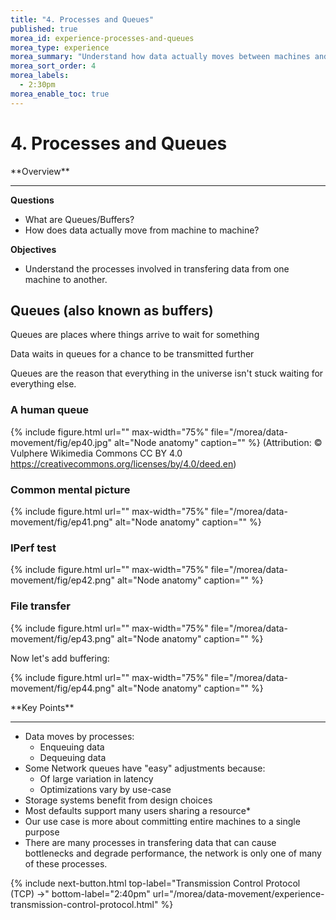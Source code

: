 ```yaml
---
title: "4. Processes and Queues"
published: true
morea_id: experience-processes-and-queues
morea_type: experience
morea_summary: "Understand how data actually moves between machines and explain queues and buffers."
morea_sort_order: 4
morea_labels:
  - 2:30pm
morea_enable_toc: true
---
```


# 4. Processes and Queues

<div class="alert alert-success mt-3" role="alert" markdown="1">
<i class="fa-solid fa-globe fa-xl"></i> **Overview**
<hr/>
 
**Questions**
* What are Queues/Buffers?
* How does data actually move from machine to machine?

**Objectives**
* Understand the processes involved in transfering data from one machine to another.  

</div>

## Queues (also known as buffers)

Queues are places where things arrive to wait for something

Data waits in queues for a chance to be transmitted further

Queues are the reason that everything in the universe isn't stuck waiting for everything else.

### A human queue
{% include figure.html url="" max-width="75%" file="/morea/data-movement/fig/ep40.jpg" alt="Node anatomy" caption="" %}
(Attribution: © Vulphere Wikimedia Commons CC BY 4.0 https://creativecommons.org/licenses/by/4.0/deed.en)

### Common mental picture
{% include figure.html url="" max-width="75%" file="/morea/data-movement/fig/ep41.png" alt="Node anatomy" caption="" %}

### IPerf test

{% include figure.html url="" max-width="75%" file="/morea/data-movement/fig/ep42.png" alt="Node anatomy" caption="" %}

### File transfer

{% include figure.html url="" max-width="75%" file="/morea/data-movement/fig/ep43.png" alt="Node anatomy" caption="" %}

Now let's add buffering:

{% include figure.html url="" max-width="75%" file="/morea/data-movement/fig/ep44.png" alt="Node anatomy" caption="" %}


<div class="alert alert-success mt-3" role="alert" markdown="1">
<i class="fa-solid fa-globe fa-xl"></i> **Key Points**
<hr/>

* Data moves by processes:
    * Enqueuing data
    * Dequeuing data
* Some Network queues have "easy" adjustments because:
    * Of large variation in latency
    * Optimizations vary by use-case
* Storage systems benefit from design choices
* Most defaults support many users sharing a resource* 
* Our use case is more about committing entire machines to a single purpose
* There are many processes in transfering data that can cause bottlenecks and degrade performance, the network is only one of many of these processes.



</div>

{% include next-button.html
  top-label="Transmission Control Protocol (TCP) ->"
  bottom-label="2:40pm"
  url="/morea/data-movement/experience-transmission-control-protocol.html" %}
